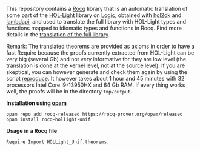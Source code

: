 This repository contains a [Rocq](https://coq.inria.fr/) library that is an automatic translation of some part of the [HOL-Light](https://github.com/jrh13/hol-light) library on [Logic](https://github.com/jrh13/hol-light/blob/master/Logic/make.ml), obtained with [hol2dk](https://github.com/Deducteam/hol2dk) and [lambdapi](https://github.com/Deducteam/lambdapi), and used to translate the full library with HOL-Light types and functions mapped to idiomatic types and functions in Rocq. Find more details in the [translation of the full library](https://github.com/Deducteam/coq-hol-light-Logic2).

Remark: The translated theorems are provided as axioms in order to have a fast Require because the proofs currently extracted from HOL-Light can be very big (several Gb) and not very informative for they are low level (the translation is done at the kernel level, not at the source level). If you are skeptical, you can however generate and check them again by using the script [reproduce](https://github.com/Deducteam/rocq-hollight-unif/blob/main/reproduce). It however takes about 1 hour and 45 minutes with 32 processors Intel Core i9-13950HX and 64 Gb RAM. If every thing works well, the proofs will be in the directory `tmp/output`.

**Installation using [opam](https://opam.ocaml.org/)**

```
opam repo add rocq-released https://rocq-prover.org/opam/released
opam install rocq-hollight-unif
```

**Usage in a Rocq file**

```
Require Import HOLLight_Unif.theorems.
```
